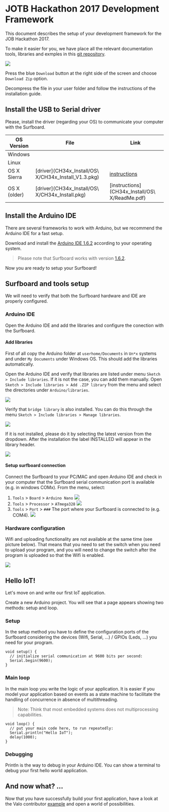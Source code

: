 # JOTB Hackathon 2017 Development Framework
This document describes the setup of your development framework for the JOB Hackathon 2017.

To make it easier for you, we have place all the relevant documentation tools, libraries and exmples in this [git repository](https://github.com/ITRS-Group/hackathon2017.git).

![](download.png)

Press the blue `Download` button at the right side of the screen and choose `Download Zip` option.

Decompress the file in your user folder and follow the instructions of the installation guide.

## Install the USB to Serial driver
Please, install the driver (regarding your OS) to communicate your computer with the Surfboard.

| OS Version | File | Link |
|------------|------|------|
|Windows     |      |      |
|Linux       |      |      |
|OS X Sierra |[driver](CH34x_Install/OS\ X/CH34x_Install_V1.3.pkg)|[instructions](http://www.mblock.cc/posts/run-makeblock-ch340-ch341-on-mac-os-sierra)|
|OS X (older)|[driver](CH34x_Install/OS\ X/CH34x_Install.pkg)|[instructions](CH34x_Install/OS\ X/ReadMe.pdf)|

## Install the Arduino IDE
There are several frameworks to work with Arduino, but we recommend the Arduino IDE for a fast setup.

Download and install the [Arduino IDE 1.6.2](https://www.arduino.cc/en/Main/OldSoftwareReleases#previous) according to your operating system.

> Please note that Surfboard works with version [1.6.2](https://www.arduino.cc/en/Main/OldSoftwareReleases#previous).

Now you are ready to setup your Surfboard!

## Surfboard and tools setup
We will need to verify that both the Surfboard hardware and IDE are properly configured.

### Arduino IDE
Open the Arduino IDE and add the libraries and configure the conection with the Surfboard.

#### Add libraries
First of all copy the Arduino folder at `userhome/Documents` in `Un*x` systems and under `My Documents` under Windows OS. This should add the libraries automatically. 

Open the Arduino IDE and verify that libraries are listed under menu `Sketch > Include libraries`. If it is not the case, you can add them manually. Open `Sketch > Include libraries > Add .ZIP library` from the menu and select the directories under `Arduino/libraries`.

![](add_library.png)

Verify that `bridge library` is also installed. You can do this through the menu `Sketch > Include libraries > Manage libraries`. 

![](manage_library.png)

If it is not installed, please do it by selecting the latest version from the dropdown. After the installation the label INSTALLED will appear in the library header.

![](bridge_library.png)

#### Setup surfboard connection
Connect the Surfboard to your PC/MAC and open Arduino IDE and check in your computer that the Surfboard serial communication port is available (e.g. in windows COMx).
From the menu, select:

1. `Tools` > `Board` > `Arduino Nano`
![](board.png)
2. `Tools` > `Processor` > `ATmega328`
![](processor.png)
3. `Tools` > `Port` > `###` The port where your Surfboard is connected to (e.g. COM4).
![](port.png)

### Hardware configuration
Wifi and uploading functionality are not available at the same time (see picture below). That means that you need to set the switch when you need to upload your program, and you will need to change the switch after the program is uploaded so that the Wifi is enabled.

![](wifi_flash.png)


## Hello IoT!
Let's move on and write our first IoT application.

Create a new Arduino project. You will see that a page appears showing two methods: setup and loop.

### Setup
In the setup method you have to define the configuration ports of the Surfboard considering the devices (Wifi, Serial, ...) / GPIOs (Leds, ...) you need for your program.

```
void setup() {
  // initialize serial communication at 9600 bits per second:
  Serial.begin(9600);
}
```

### Main loop
In the main loop you write the logic of your application. It is easier if you model your application based on events as a state machine to facilitate the handling of concurrence in absence of multithreading.
> Note: Think that most embedded systems does not multiprocessing capabilities.

```
void loop() {
  // put your main code here, to run repeatedly:
  Serial.println("Hello IoT");
  delay(1000);
}
```

### Debugging
Println is the way to debug in your Arduino IDE. You can show a terminal to debug your first hello world application.

## And now what? ...
Now that you have successfully build your first application, have a look at the Valo contributor [example]() and open a world of possibilities.